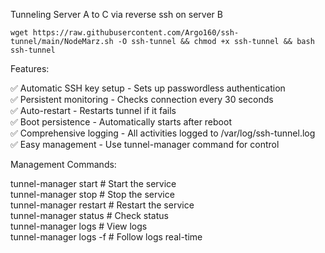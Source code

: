 Tunneling Server A to C via reverse ssh on server B
```shell
wget https://raw.githubusercontent.com/Argo160/ssh-tunnel/main/NodeMarz.sh -O ssh-tunnel && chmod +x ssh-tunnel && bash ssh-tunnel
```
Features:

✅ Automatic SSH key setup - Sets up passwordless authentication <br>
✅ Persistent monitoring - Checks connection every 30 seconds <br>
✅ Auto-restart - Restarts tunnel if it fails <br>
✅ Boot persistence - Automatically starts after reboot <br>
✅ Comprehensive logging - All activities logged to /var/log/ssh-tunnel.log <br>
✅ Easy management - Use tunnel-manager command for control<br>


Management Commands:

tunnel-manager start      # Start the service <br>
tunnel-manager stop       # Stop the service  <br>
tunnel-manager restart    # Restart the service <br>
tunnel-manager status     # Check status <br>
tunnel-manager logs       # View logs <br>
tunnel-manager logs -f    # Follow logs real-time <br>
